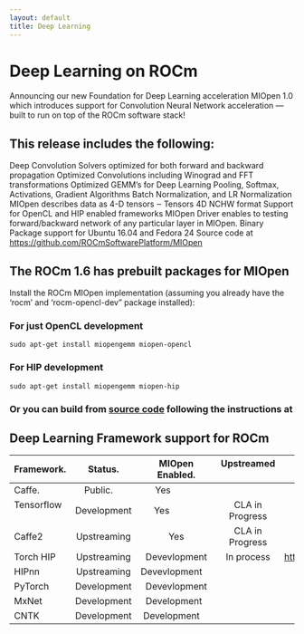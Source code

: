 ```yaml
---
layout: default
title: Deep Learning
---
```

# Deep Learning on ROCm 

Announcing our new Foundation for Deep Learning acceleration  MIOpen 1.0 which introduces support for Convolution Neural Network acceleration — built to run on top of the ROCm software stack!

## This release includes the following:

Deep Convolution Solvers  optimized for both forward and backward propagation
Optimized Convolutions including Winograd and FFT transformations
Optimized GEMM’s for Deep Learning
Pooling, Softmax, Activations, Gradient Algorithms Batch Normalization, and LR Normalization
MIOpen describes data as 4-D tensors ‒ Tensors 4D NCHW format
Support for OpenCL and HIP enabled frameworks
MIOpen Driver enables to testing forward/backward network of any particular layer in MIOpen.
Binary Package support for Ubuntu  16.04 and Fedora 24
Source code at https://github.com/ROCmSoftwarePlatform/MIOpen

## The  ROCm 1.6 has prebuilt packages for MIOpen 

Install the ROCm MIOpen implementation (assuming you already have the ‘rocm’  and ‘rocm-opencl-dev” package installed):

### For just OpenCL development  
```shell
sudo apt-get install miopengemm miopen-opencl 
```   
### For HIP development
```shell
sudo apt-get install miopengemm miopen-hip
```     
### Or you can build from [source code](https://github.com/ROCmSoftwarePlatform/MIOpen) following the instructions at 

## Deep Learning Framework support for ROCm 

|Framework.   |Status.       | MIOpen Enabled. |Upstreamed      | Current Repository                                  |
|-------------|:------------:|:---------------:|:--------------:|----------------------------------------------------:|
|Caffe.       |Public.       |Yes              |                |https://github.com/ROCmSoftwarePlatform/hipCaffe.   |
|Tensorflow   |Development   |Yes              |CLA in Progress |Notes: Working on NCCL and XLA enablement, Running  | 
|Caffe2       |Upstreaming   |Yes              |CLA in Progress |https://github.com/ROCmSoftwarePlatform/caffe       |                       
|Torch HIP    |Upstreaming   |Devevlopment     |In process      |https://github.com/ROCmSoftwarePlatform/cutorch_hip |
|HIPnn        |Upstreaming   |Devevlopment     |                |https://github.com/ROCmSoftwarePlatform/cunn_hip    |
|PyTorch      |Development   |Devevlopment     |                |Comming Soon                                        |
|MxNet        |Development   |Development      |                |https://github.com/ROCmSoftwarePlatform/mxnet       |
|CNTK         |Development   |Development      |                |                                                     |

